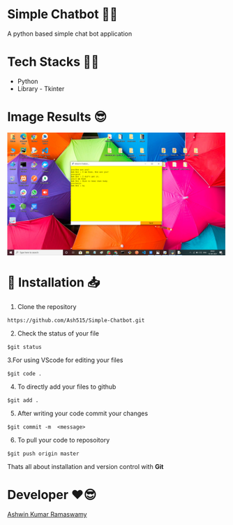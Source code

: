 # Simple Chatbot 📱🤖
A python based simple chat bot application 

# Tech Stacks 👨‍💻
- Python
- Library - Tkinter

# Image Results 😎
<img src="Output images/OP1.png" width="500px" alt="output">

# 🚀&nbsp;Installation 📥
1. Clone the repository 
```
https://github.com/Ash515/Simple-Chatbot.git
```
2. Check the status of your file 
```
$git status
```

3.For using VScode for editing your files 
```
$git code .
```
4. To directly add your files to github
```
$git add .
```
5. After writing your code commit your changes 
```
$git commit -m  <message>
```
6. To pull your code to reposoitory
```
$git push origin master
```
Thats all about installation and version control with **Git**

# Developer ❤😎
[Ashwin Kumar Ramaswamy](https://github.com/Ash515)
